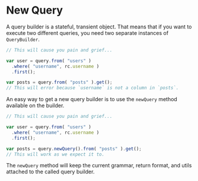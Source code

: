# New Query

A query builder is a stateful, transient object. That means that if you want to execute two different queries, you need two separate instances of `QueryBuilder`.

```javascript
// This will cause you pain and grief...

var user = query.from( "users" )
  .where( "username", rc.username )
  .first();

var posts = query.from( "posts" ).get();
// This will error because `username` is not a column in `posts`.
```

An easy way to get a new query builder is to use the `newQuery` method available on the builder.

```javascript
// This will cause you pain and grief...

var user = query.from( "users" )
  .where( "username", rc.username )
  .first();

var posts = query.newQuery().from( "posts" ).get();
// This will work as we expect it to.
```

The `newQuery` method will keep the current grammar, return format, and utils attached to the called query builder.

